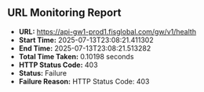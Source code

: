 ## URL Monitoring Report

- **URL:** https://api-gw1-prod1.fisglobal.com/gw/v1/health
- **Start Time:** 2025-07-13T23:08:21.411302
- **End Time:** 2025-07-13T23:08:21.513282
- **Total Time Taken:** 0.10198 seconds
- **HTTP Status Code:** 403
- **Status:** Failure
- **Failure Reason:** HTTP Status Code: 403
